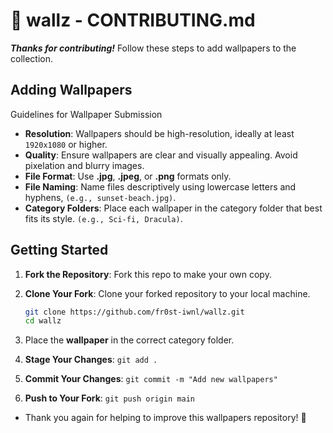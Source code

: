 # 🌄 wallz - CONTRIBUTING.md

***Thanks for contributing!*** Follow these steps to add wallpapers to the collection.

## Adding Wallpapers
Guidelines for Wallpaper Submission

 -  **Resolution**: Wallpapers should be high-resolution, ideally at least `1920x1080` or higher.
 -  **Quality**: Ensure wallpapers are clear and visually appealing. Avoid pixelation and blurry images.
 -  **File Format**: Use **.jpg**, **.jpeg**, or **.png** formats only.
 -  **File Naming**: Name files descriptively using lowercase letters and hyphens, `(e.g., sunset-beach.jpg)`.
 -  **Category Folders**: Place each wallpaper in the category folder that best fits its style. `(e.g., Sci-fi, Dracula)`.




## Getting Started

1. **Fork the Repository**: Fork this repo to make your own copy.
2. **Clone Your Fork**: Clone your forked repository to your local machine.
   ```bash
   git clone https://github.com/fr0st-iwnl/wallz.git
   cd wallz
   ```
   
3. Place the **wallpaper** in the correct category folder.
4. **Stage Your Changes**: `git add .`
5. **Commit Your Changes**: `git commit -m "Add new wallpapers"`
6. **Push to Your Fork**: `git push origin main`

 - Thank you again for helping to improve this wallpapers repository! 🎉
